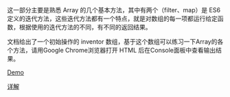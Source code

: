 这一部分主要是熟悉 Array 的几个基本方法，其中有两个（filter、map）是 ES6 定义的迭代方法，这些迭代方法都有一个特点，就是对数组的每一项都运行给定函数，根据使用的迭代方法的不同，有不同的返回结果。

文档给出了一个初始操作的 inventor 数组，基于这个数组可以练习一下Array的各个方法，请用Google Chrome浏览器打开 HTML 后在Console面板中查看输出结果。


[Demo](https://github.com/dsc19968/MyLearn/JavaScript30/03/index.html)

[详解](https://github.com/liyuechun/JavaScript30-liyuechun/tree/master/04%20-%20Array%20Cardio%20Day%201)